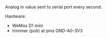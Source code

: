 Analog in value sent to serial port every second.

Hardware:
* WeMos D1 mini
* trimmer (poti) at pins GND-A0-3V3
